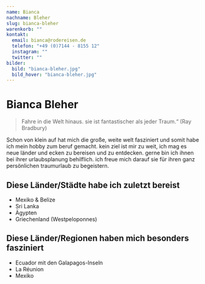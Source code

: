 ```yaml
---
name: Bianca
nachname: Bleher
slug: bianca-bleher
warenkorb: ""
kontakt:
  email: bianca@rodereisen.de
  telefon: "+49 (0)7144 - 8155 12"
  instagram: ""
  twitter: ""
bilder:
  bild: "bianca-bleher.jpg"
  bild_hover: "bianca-bleher.jpg"
---
```


# Bianca Bleher

> Fahre in die Welt hinaus. sie ist fantastischer als jeder Traum.“ (Ray Bradbury)

Schon von klein auf hat mich die große, weite welt fasziniert und somit habe ich mein hobby zum beruf gemacht. kein ziel ist mir zu weit, ich mag es neue länder und ecken zu bereisen und zu entdecken. gerne bin ich ihnen bei ihrer urlaubsplanung behilflich.
ich freue mich darauf sie für ihren ganz persönlichen traumurlaub zu begeistern.

## Diese Länder/Städte habe ich zuletzt bereist

- Mexiko & Belize
- Sri Lanka
- Ägypten
- Griechenland (Westpeloponnes)

## Diese Länder/Regionen haben mich besonders fasziniert

- Ecuador mit den Galapagos-Inseln
- La Réunion
- Mexiko
